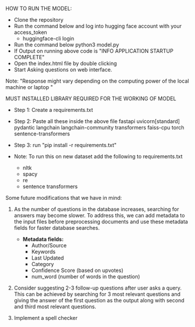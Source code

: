 HOW TO RUN THE MODEL:

- Clone the repository
- Run the command below and log into hugging face account with your access_token
  - huggingface-cli login
- Run the command below
  python3 model.py
- If Output on running above code is "INFO APPLICATION STARTUP COMPLETE"
- Open the index.html file by double clicking
- Start Asking questions on web interface.

Note: "Response might vary depending on the computing power of the local machine or laptop "

MUST INSTALLED LIBRARY REQUIRED FOR THE WORKING OF MODEL

- Step 1: Create a requirements.txt
- Step 2: Paste all these inside the above file
  fastapi
  uvicorn[standard]
  pydantic
  langchain
  langchain-community
  transformers
  faiss-cpu
  torch
  sentence-transformers
- Step 3: run "pip install -r requirements.txt"

- Note: To run this on new dataset add the following to requirements.txt
  - nltk
  - spacy
  - re
  - sentence transformers
    <!-- Last library helps in database creation.-->
    <!-- Initial 3 for pre-processing-->

Some future modifications that we have in mind:

1. As the number of questions in the database increases, searching for answers may become slower. To address this, we can add metadata to the input files before preprocessing documents and use these metadata fields for faster database searches.

   - **Metadata fields:**
     - Author/Source
     - Keywords
     - Last Updated
     - Category
     - Confidence Score (based on upvotes)
     - num_word (number of words in the question)

2. Consider suggesting 2-3 follow-up questions after user asks a query. This can be achieved by searching for 3 most relevant questions and giving the answer of the first question as the output along with second and third most relevant questions.

3. Implement a spell checker

